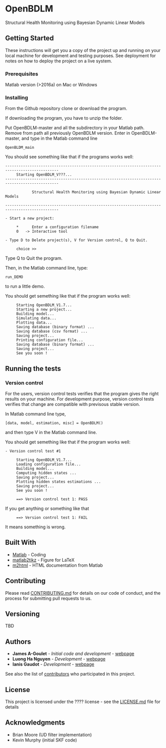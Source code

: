 # OpenBDLM

Structural Health Monitoring using Bayesian Dynamic Linear Models


## Getting Started

These instructions will get you a copy of the project up and running on your local machine for development and testing purposes. See deployment for notes on how to deploy the project on a live system.

### Prerequisites

Matlab version (>2016a) on Mac or Windows

### Installing

From the Github repository clone or download the program.

If downloading the program, you have to unzip the folder.

Put OpenBDLM-master and all the subdirectory in your Matlab path.
Remove from path all previously OpenBDLM version.
Enter in OpenBDLM-master, and type in the Matlab command line 

```
OpenBLDM_main
```

You should see something like that if the programs works well:

```
----------------------------------------------------------------------------------------------
     Starting OpenBDLM_V???...
----------------------------------------------------------------------------------------------

            Structural Health Monitoring using Bayesian Dynamic Linear Models

----------------------------------------------------------------------------------------------

- Start a new project: 

     *      Enter a configuration filename 
     0   -> Interactive tool 

- Type D to Delete project(s), V for Version control, Q to Quit.

     choice >> 
```

Type Q to Quit the program.


Then, in the Matlab command line, type:

```
run_DEMO
```

to run a little demo.

You should get semething like that if the program works well:

```
     Starting OpenBDLM_V1.7...
     Starting a new project...
     Building model...
     Simulating data...
     Plotting data...
     Saving database (binary format) ...
     Saving database (csv format) ...
     Saving project...
     Printing configuration file...
     Saving database (binary format) ...
     Saving project...
     See you soon !
```

## Running the tests

### Version control

For the users, version control tests verifies that the program gives the right results on your machine.
For development purpose, version control tests verifies that change are compatible with previsous stable version.

In Matlab command line type,

```
[data, model, estimation, misc] = OpenBDLM()
```

and then type V in the Matlab command line.

You should get semething like that if the program works well:

```
- Version control test #1
 
     Starting OpenBDLM_V1.7...
     Loading configuration file...
     Building model...
     Computing hidden states ...
     Saving project...
     Plotting hidden states estimations ...
     Saving project...
     See you soon !
 
     ==> Version control test 1: PASS
```

If you get anything or something like that

```
     ==> Version control test 1: FAIL
```

It means something is wrong.

## Built With

* [Matlab](https://www.mathworks.com/products/matlab.html) - Coding
* [matlab2tikz](https://github.com/matlab2tikz/matlab2tikz) - Figure for LaTeX
* [m2html](https://www.artefact.tk/software/matlab/m2html/) - HTML documentation from Matlab

## Contributing

Please read [CONTRIBUTING.md](https://gist.github.com/PurpleBooth/b24679402957c63ec426) for details on our code of conduct, and the process for submitting pull requests to us.

## Versioning

TBD

## Authors

* **James A-Goulet** - *Initial code and development* - [webpage](http://www.polymtl.ca/cgm/jagoulet/Site/Goulet_web_page_MAIN.html)
* **Luong Ha Nguyen** - *Development* - [webpage](http://www.polymtl.ca/cgm/jagoulet/Site/Goulet_web_page_LHNGUYEN.html)
* **Ianis Gaudot** - *Development* - [webpage](http://www.polymtl.ca/cgm/jagoulet/Site/Goulet_web_page_IGAUDOT.html)

See also the list of [contributors](https://github.com/your/project/contributors) who participated in this project.

## License

This project is licensed under the ???? license - see the [LICENSE.md](LICENSE.md) file for details

## Acknowledgments

* Brian Moore (UD filter implementation)
* Kevin Murphy (initial SKF code)